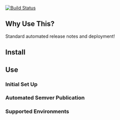 [![Build Status](https://travis-ci.org/joefraley/meridian-git-commits.svg?branch=master)](https://travis-ci.org/joefraley/meridian-git-commits)

## Why Use This?
Standard automated release notes and deployment!

## Install

## Use

### Initial Set Up

### Automated Semver Publication

### Supported Environments